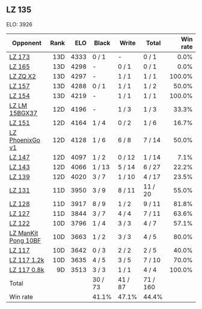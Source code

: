 ## LZ 135 ##

ELO: 3926

Opponent | Rank | ELO | Black | Write | Total | Win rate
---------|-----:|----:|-------|-------|-------|-------:
[LZ 173](LZ%20173.md) | 13D | 4333 | 0 / 1 | - | 0 / 1 | 0.0%
[LZ 165](LZ%20165.md) | 13D | 4298 | - | 0 / 1 | 0 / 1 | 0.0%
[LZ ZQ X2](LZ%20ZQ%20X2.md) | 13D | 4297 | - | 1 / 1 | 1 / 1 | 100.0%
[LZ 157](LZ%20157.md) | 13D | 4288 | 0 / 1 | 1 / 1 | 1 / 2 | 50.0%
[LZ 154](LZ%20154.md) | 13D | 4219 | - | 1 / 1 | 1 / 1 | 100.0%
[LZ LM 15BGX37](LZ%20LM%2015BGX37.md) | 12D | 4196 | - | 1 / 3 | 1 / 3 | 33.3%
[LZ 151](LZ%20151.md) | 12D | 4164 | 1 / 4 | 0 / 2 | 1 / 6 | 16.7%
[LZ PhoenixGo v1](LZ%20PhoenixGo%20v1.md) | 12D | 4128 | 1 / 6 | 6 / 8 | 7 / 14 | 50.0%
[LZ 147](LZ%20147.md) | 12D | 4097 | 1 / 2 | 0 / 12 | 1 / 14 | 7.1%
[LZ 143](LZ%20143.md) | 12D | 4066 | 1 / 13 | 5 / 14 | 6 / 27 | 22.2%
[LZ 139](LZ%20139.md) | 12D | 4020 | 3 / 7 | 1 / 10 | 4 / 17 | 23.5%
[LZ 131](LZ%20131.md) | 11D | 3950 | 3 / 9 | 8 / 11 | 11 / 20 | 55.0%
[LZ 128](LZ%20128.md) | 11D | 3917 | 8 / 9 | 1 / 2 | 9 / 11 | 81.8%
[LZ 127](LZ%20127.md) | 11D | 3844 | 3 / 7 | 4 / 4 | 7 / 11 | 63.6%
[LZ 122](LZ%20122.md) | 10D | 3796 | 1 / 4 | 3 / 3 | 4 / 7 | 57.1%
[LZ ManKit Pong 10BF](LZ%20ManKit%20Pong%2010BF.md) | 10D | 3663 | 1 / 2 | 3 / 3 | 4 / 5 | 80.0%
[LZ 117](LZ%20117.md) | 10D | 3642 | 0 / 3 | 2 / 2 | 2 / 5 | 40.0%
[LZ 117 1.2k](LZ%20117%201.2k.md) | 10D | 3635 | 4 / 5 | 3 / 5 | 7 / 10 | 70.0%
[LZ 117 0.8k](LZ%20117%200.8k.md) | 9D | 3513 | 3 / 3 | 1 / 1 | 4 / 4 | 100.0%
Total | | | 30 / 73 | 41 / 87 | 71 / 160 | 
Win rate| | | 41.1% | 47.1% | 44.4% | 
